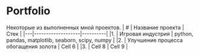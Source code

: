 # Portfolio
Некоторые из выполненных мной проектов.
| # | Название проекта  | Стек     |
|---|-------------------|----------|
|1. | Игровая индустрия           | python, pandas, matplotlib, seaborn, scipy, numpy  |
|2. | Улучшение процесса обогащения золота           | Cell 6   |
|3. | Cell 8            | Cell 9   |
